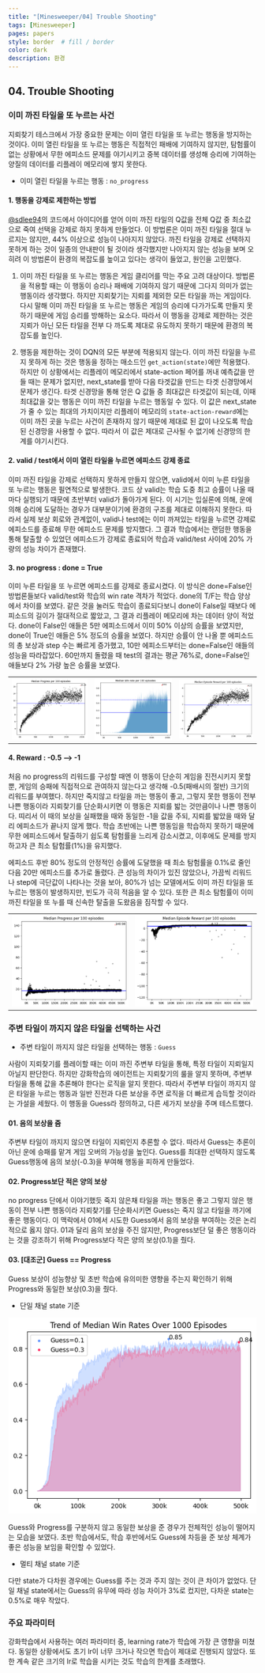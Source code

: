 ```yaml
---
title: "[Minesweeper/04] Trouble Shooting"
tags: [Minesweeper]
pages: papers
style: border  # fill / border 
color: dark
description: 환경
---
```


## 04. Trouble Shooting 
### 이미 까진 타일을 또 누르는 사건 
지뢰찾기 테스크에서 가장 중요한 문제는 이미 열린 타일을 또 누르는 행동을 방지하는 것이다. 이미 열린 타일을 또 누르는 행동은 직접적인 패배에 기여하지 않지만, 탐험률이 없는 상황에서 무한 에피소드 문제를 야기시키고 중복 데이터를 생성해 승리에 기여하는 양질의 데이터를 리플레이 메모리에 쌓지 못한다. 

- 이미 열린 타일을 누르는 행동 : `no_progress` 

#### 1. 행동을 강제로 제한하는 방법
[@sdlee94](https://github.com/sdlee94/Minesweeper-AI-Reinforcement-Learning)의 코드에서 아이디어를 얻어 이미 까진 타일의 Q값을 전체 Q값 중 최소값으로 죽여 선택을 강제로 하지 못하게 만들었다. 이 방법론은 이미 까진 타일을 절대 누르지는 않지만, 44% 이상으로 성능이 나아지지 않았다. 까진 타일을 강제로 선택하지 못하게 하는 것이 일종의 안내판이 될 것이라 생각했지만 나아지지 않는 성능을 보며 오히려 이 방법론이 환경의 복잡도를 높이고 있다는 생각이 들었고, 원인을 고민했다. 

1. 이미 까진 타일을 또 누르는 행동은 게임 클리어를 막는 주요 고려 대상이다. 방법론을 적용할 때는 이 행동이 승리나 패배에 기여하지 않기 때문에 그다지 의미가 없는 행동이라 생각했다. 하지만 지뢰찾기는 지뢰를 제외한 모든 타일을 까는 게임이다. 다시 말해 이미 까진 타일을 또 누르는 행동은 게임의 승리에 다가가도록 만들지 못하기 때문에 게임 승리를 방해하는 요소다. 따라서 이 행동을 강제로 제한하는 것은 지뢰가 아닌 모든 타일을 전부 다 까도록 제대로 유도하지 못하기 때문에 환경의 복잡도를 높인다.  

2. 행동을 제한하는 것이 DQN의 모든 부분에 적용되지 않는다. 이미 까진 타일을 누르지 못하게 하는 것은 행동을 정하는 매소드인 `get_action(state)`에만 적용했다. 하지만 이 상황에서는 리플레이 메모리에서 state-action 페어를 꺼내 예측값을 만들 때는 문제가 없지만, next_state를 받아 다음 타겟값을 만드는 타겟 신경망에서 문제가 생긴다. 타겟 신경망을 통해 얻은 Q 값들 중 최대값은 타겟값이 되는데, 이때 최대값을 갖는 행동은 이미 까진 타일을 누르는 행동일 수 있다. 이 값은 next_state가 줄 수 있는 최대의 가치이지만 리플레이 메모리의 `state-action-reward`에는 이미 까진 곳을 누르는 사건이 존재하지 않기 때문에 제대로 된 값이 나오도록 학습된 신경망을 사용할 수 없다. 따라서 이 값은 제대로 근사될 수 없기에 신경망의 한계를 야기시킨다. 

#### 2. valid / test에서 이미 열린 타일을 누르면 에피소드 강제 종료 
이미 까진 타일을 강제로 선택하지 못하게 만들지 않으면, valid에서 이미 누른 타일을 또 누르는 행동은 필연적으로 발생한다. 코드 상 valid는 학습 도중 최고 승률이 나올 때마다 실행되기 때문에 초반부터 valid가 돌아가게 된다. 이 시기는 입실론에 의해, 운에 의해 승리에 도달하는 경우가 대부분이기에 환경의 구조를 제대로 이해하지 못한다. 따라서 실제 보상 회로와 관계없이, valid나 test에는 이미 까져있는 타일을 누르면 강제로 에피소드를 종료해 무한 에피소드 문제를 방지했다. 그 결과 학습에서는 랜덤한 행동을 통해 탈출할 수 있었던 에피소드가 강제로 종료되어 학습과 valid/test 사이에 20% 가량의 성능 차이가 존재했다. 

#### 3. no progress : done = True 
이미 누른 타일을 또 누르면 에피소드를 강제로 종료시켰다. 이 방식은 done=False인 방법론들보다 valid/test와 학습의 win rate 격차가 적었다. done의 T/F는 학습 양상에서 차이를 보였다. 같은 것을 눌러도 학습이 종료되다보니 done이 False일 때보다 에피소드의 길이가 절대적으로 짧았고, 그 결과 리플레이 메모리에 차는 데이터 양이 적었다. done이 False인 애들은 5만 에피소드에서 이미 50% 이상의 승률을 보였지만, done이 True인 애들은 5% 정도의 승률을 보였다. 하지만 승률이 안 나올 뿐 에피소드의 총 보상과 step 수는 빠르게 증가했고, 10만 에피소드부터는 done=False인 애들의 성능을 따라잡았다. 60만까지 돌렸을 때 test의 결과는 평균 76%로, done=False인 애들보다 2% 가량 높은 승률을 보였다. 
<table>
<tr>
    <td><img src="../assets/images/Minesweeper/image-43.png" alt="Alt text"></td>
    <td><img src="../assets/images/Minesweeper/image-44.png" alt="Alt text"></td>    
    <td><img src="../assets/images/Minesweeper/image-45.png" alt="Alt text"></td>

</tr>
</table>


#### 4. Reward : -0.5 --> -1
처음 no progress의 리워드를 구성할 때엔 이 행동이 단순히 게임을 진전시키지 못할 뿐, 게임의 승패에 직접적으로 관여하지 않는다고 생각해 -0.5(패배시의 절반) 크기의 리워드를 부여했다. 하지만 죽지않고 타일을 까는 행동이 좋고, 그렇지 못한 행동이 전부 나쁜 행동이라 지뢰찾기를 단순화시키면 이 행동은 지뢰를 밟는 것만큼이나 나쁜 행동이다. 띠리서 이 때의 보상을 실패했을 때와 동일한 -1을 값을 주되, 지뢰를 밟았을 때와 달리 에피소드가 끝나지 않게 했다. 학습 초반에는 나쁜 행동임을 학습하지 못하기 때문에 무한 에피소드에서 탈출하기 쉽도록 탐험률을 느리게 감소시켰고, 이후에도 문제를 방지하고자 큰 최소 탐험률(1%)을 유지했다.  

에피소드 후반 80% 정도의 안정적인 승률에 도달했을 때 최소 탐험률을 0.1%로 줄인 다음 20만 에피소드를 추가로 돌렸다. 큰 성능의 차이가 있진 않았으나, 가끔씩 리워드나 step에 극단값이 나타나는 것을 보아, 80%가 넘는 모델에서도 이미 까진 타일을 또 누르는 행동이 발생하지만, 빈도가 극히 적음을 알 수 있다. 또한 큰 최소 탐험률이 이미 까진 타일을 또 누를 때 신속한 탈출을 도왔음을 짐작할 수 있다. 
<table>
  <tr>
    <td><img src="../assets/images/Minesweeper/image-31.png" alt="Alt text"></td>
    <td><img src="../assets/images/Minesweeper/image-32.png" alt="Alt text"></td>
  </tr>
</table>

### 주변 타일이 까지지 않은 타일을 선택하는 사건
- 주변 타일이 까지지 않은 타일을 선택하는 행동 : `Guess`  

사람이 지뢰찾기를 플레이할 때는 이미 까진 주변부 타일을 통해, 특정 타일이 지뢰일지 아닐지 판단한다. 하지만 강화학습의 에이전트는 지뢰찾기의 룰을 알지 못하며, 주변부 타일을 통해 값을 추론해야 한다는 로직을 알지 못한다. 따라서 주변부 타일이 까지지 않은 타일을 누르는 행동과 일반 진전과 다른 보상을 주면 로직을 더 빠르게 습득할 것이라는 가설을 세웠다. 이 행동을 Guess라 정의하고, 다른 세가지 보상을 주며 테스트했다.   

#### 01. 음의 보상을 줌
주변부 타일이 까지지 않으면 타일이 지뢰인지 추론할 수 없다. 따라서 Guess는 추론이 아닌 운에 승패를 맡겨 게임 오버의 가능성을 높인다. Guess를 최대한 선택하지 않도록 Guess행동에 음의 보상(-0.3)을 부여해 행동을 피하게 만들었다. 

#### 02. Progress보단 적은 양의 보상 
no progress 단에서 이야기했듯 죽지 않은채 타일을 까는 행동은 좋고 그렇지 않은 행동이 전부 나쁜 행동이라 지뢰찾기를 단순화시키면 Guess는 죽지 않고 타일을 까기에 좋은 행동이다. 이 맥락에서 01에서 시도한 Guess에서 음의 보상을 부여하는 것은 논리적으로 옳지 않다. 01과 달리 음의 보상을 주진 않지만, Progress보단 덜 좋은 행동이라는 것을 강조하기 위해 Progress보다 작은 양의 보상(0.1)을 줬다. 

#### 03. [대조군] Guess == Progress 
Guess 보상이 성능향상 및 초반 학습에 유의미한 영향을 주는지 확인하기 위해 Progress와 동일한 보상(0.3)을 줬다. 

- 단일 채널 state 기준  

![Alt text](../assets/images/Minesweeper/image-26.png)  

Guess와 Progress를 구분하지 않고 동일한 보상을 준 경우가 전체적인 성능이 떨어지는 모습을 보였다. 초반 학습에서도, 학습 후반에서도 Guess에 차등을 준 보상 체계가 좋은 성능을 보임을 확인할 수 있었다.  

- 멀티 채널 state 기준  

다만 state가 다차원 경우에는 Guess를 주는 것과 주지 않는 것이 큰 차이가 없었다. 단일 채널 state에서는 Guess의 유무에 따라 성능 차이가 3%로 컸지만, 다차운 state는 0.5%로 매우 작았다. 

### 주요 파라미터
강화학습에서 사용하는 여러 파라미터 중, learning rate가 학습에 가장 큰 영향을 미쳤다. 동일한 상황에서도 초기 lr이 너무 크거나 작으면 학습이 제대로 진행되지 않았다. 또한 계속 같은 크기의 lr로 학습을 시키는 것도 학습의 한계를 초래했다. 
